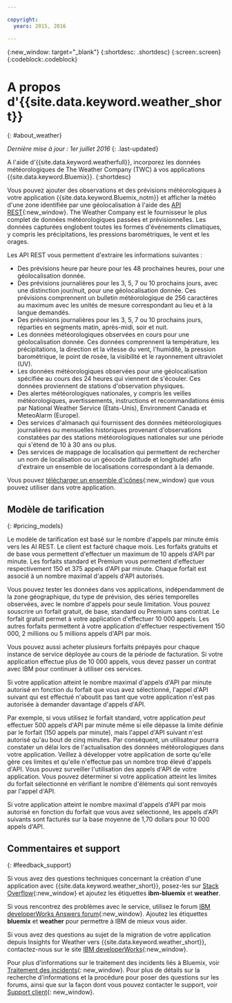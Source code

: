 ```yaml
---

copyright:
  years: 2015, 2016

---
```


{:new_window: target="_blank"}
{:shortdesc: .shortdesc}
{:screen:.screen}
{:codeblock:.codeblock}

# A propos d'{{site.data.keyword.weather_short}}
{: #about_weather}

*Dernière mise à jour : 1er juillet 2016*
{: .last-updated}

A l'aide d'{{site.data.keyword.weatherfull}}, incorporez les données météorologiques de The Weather Company (TWC) à vos applications {{site.data.keyword.Bluemix}}.
{:shortdesc}

Vous pouvez ajouter des observations et des prévisions météorologiques à votre application {{site.data.keyword.Bluemix_notm}} et afficher la météo d'une zone identifiée par une géolocalisation à l'aide des [API REST](https://twcservice.{APPDomain}/rest-api/){:new_window}.
The Weather Company est le fournisseur le plus complet de données météorologiques passées et prévisionnelles. Les données
capturées englobent toutes les formes d'événements climatiques, y compris les précipitations, les pressions barométriques, le vent et les orages.

Les API REST vous permettent d'extraire les informations suivantes :

* Des prévisions heure par heure pour les 48 prochaines heures, pour une géolocalisation donnée.
* Des prévisions journalières pour les 3, 5, 7 ou 10 prochains jours, avec une distinction jour/nuit, pour une géolocalisation donnée. Ces prévisions comprennent un bulletin météorologique de 256 caractères au maximum avec les unités de mesure correspondant au lieu et à la
langue demandés.
* Des prévisions journalières pour les 3, 5, 7 ou 10 prochains jours, réparties en segments matin, après-midi, soir et nuit. 
* Les données météorologiques observées en cours pour une géolocalisation donnée. Ces données comprennent la température, les précipitations, la
direction et la vitesse du vent, l'humidité,
la pression barométrique, le point de rosée, la visibilité et le rayonnement ultraviolet (UV).
* Les données météorologiques observées pour une géolocalisation spécifiée au cours des 24 heures qui viennent de s'écouler. Ces données proviennent de stations d'observation physiques.
* Des alertes météorologiques nationales, y compris les veilles météorologiques, avertissements, instructions et recommandations émis par National Weather Service (Etats-Unis), Environment Canada et MeteoAlarm (Europe).
* Des services d'almanach qui fournissent des données météorologiques journalières ou mensuelles historiques provenant d'observations constatées par des stations météorologiques nationales sur une période qui s'étend de 10 à 30 ans ou plus. 
* Des services de mappage de localisation qui permettent de rechercher un nom de localisation ou un géocode (latitude et longitude) afin d'extraire un ensemble de localisations correspondant à la demande. 

Vous pouvez [télécharger un ensemble d'icônes](https://twcdocs.mybluemix.net/download/weatherinsightsicons.zip){:new_window} que vous pouvez utiliser dans votre application. 

## Modèle de tarification
{: #pricing_models}

Le modèle de tarification est basé sur le nombre d'appels par minute émis vers les AI REST. Le client est facturé chaque mois. Les forfaits gratuits et de base vous permettent d'effectuer un maximum de 10 appels d'API par minute.
Les forfaits standard et Premium vous permettent d'effectuer respectivement 150 et 375 appels d'API par minute.
Chaque forfait est associé à un nombre maximal d'appels d'API autorisés.


Vous pouvez tester les données dans vos applications, indépendamment de la zone géographique, du type de prévision, des séries temporelles observées, avec le nombre d'appels pour seule limitation. Vous pouvez souscrire un forfait gratuit, de base, standard ou Premium sans contrat. Le forfait gratuit permet à votre application d'effectuer 10 000 appels. Les autres forfaits permettent à votre application d'effectuer respectivement 150 000, 2 millions ou 5 millions appels d'API par mois. 

Vous pouvez aussi acheter plusieurs forfaits prépayés pour chaque instance de service déployée au cours de la période de facturation. Si votre
application effectue plus de 10 000 appels, vous devez passer un contrat avec IBM pour continuer à utiliser ces
services.

Si votre application atteint le nombre maximal d'appels d'API par minute autorisé en fonction du forfait que vous avez sélectionné, l'appel d'API suivant qui
est effectué n'aboutit pas tant que votre application n'est pas autorisée à demander davantage d'appels d'API.

Par exemple, si vous utilisez le forfait
standard, votre application *peut* effectuer 500 appels d'API par minute même si elle dépasse la limite définie par le forfait (150 appels par minute), mais l'appel d'API suivant
n'est autorisé qu'au bout de cinq minutes. Par conséquent, un utilisateur pourra constater un délai lors de l'actualisation des données météorologiques dans votre application.
Veillez à développer votre application de sorte qu'elle gère ces limites et qu'elle n'effectue pas un nombre trop élevé d'appels d'API. Vous pouvez surveiller l'utilisation des appels d'API de votre application.
Vous pouvez déterminer si votre application atteint les
limites du forfait sélectionné en vérifiant le nombre d'éléments qui sont renvoyés par l'appel d'API.

Si votre application atteint le nombre maximal d'appels d'API par mois autorisé en fonction du forfait que vous avez sélectionné, les appels d'API suivants sont facturés sur la base moyenne de 1,70 dollars pour 10 000 appels d'API.


## Commentaires et support
{: #feedback_support}

Si vous avez des questions techniques concernant la création d'une application avec {{site.data.keyword.weather_short}},
posez-les sur [Stack Overflow](https://stackoverflow.com/questions/tagged/ibm-bluemix+weather){:new_window} et ajoutez les étiquettes **ibm-bluemix** et **weather**.

Si vous rencontrez des problèmes avec le service, utilisez le forum [IBM developerWorks Answers forum](https://developer.ibm.com/answers/topics/weather/?smartspace=bluemix){:new_window}.
Ajoutez les étiquettes **bluemix** et **weather** pour permettre à IBM de mieux vous aider.

Si vous avez des questions au sujet de la migration de votre application depuis Insights for Weather vers {{site.data.keyword.weather_short}}, contactez-nous sur le site [IBM developerWorks](http://www.ibm.com/developerworks){:new_window}.

Pour plus d'informations sur le traitement des incidents liés à Bluemix, voir [Traitement des incidents](https://console.{DomainName}/docs/troubleshoot/troubleshoot.html){: new_window}.
Pour plus de détails sur la recherche d'informations et la procédure pour poser des questions sur les forums, ainsi que sur la façon dont vous pouvez contacter le support, voir [Support client](https://console.{DomainName}/docs/support/index.html#getting-customer-support){: new_window}.
